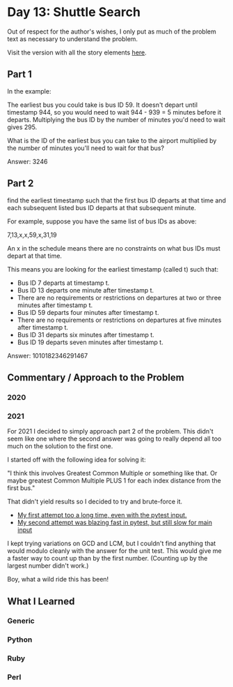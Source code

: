 # Day 13: Shuttle Search

Out of respect for the author's wishes, I only put as much of the problem text as necessary to understand the problem.

Visit the version with all the story elements [here](https://adventofcode.com/2020/day/13). 


## Part 1

In the example: 

The earliest bus you could take is bus ID 59. It doesn't depart until timestamp 944, so you would need to wait 944 - 939 = 5 minutes before it departs. Multiplying the bus ID by the number of minutes you'd need to wait gives 295.

What is the ID of the earliest bus you can take to the airport multiplied by the number of minutes you'll need to wait for that bus?

Answer: 3246

## Part 2

find the earliest timestamp such that the first bus ID departs at that time and each subsequent listed bus ID departs at that subsequent minute.

For example, suppose you have the same list of bus IDs as above:

7,13,x,x,59,x,31,19

An x in the schedule means there are no constraints on what bus IDs must depart at that time.

This means you are looking for the earliest timestamp (called t) such that:

- Bus ID 7 departs at timestamp t.
- Bus ID 13 departs one minute after timestamp t.
- There are no requirements or restrictions on departures at two or three minutes after timestamp t.
- Bus ID 59 departs four minutes after timestamp t.
- There are no requirements or restrictions on departures at five minutes after timestamp t.
- Bus ID 31 departs six minutes after timestamp t.
- Bus ID 19 departs seven minutes after timestamp t.

Answer: 1010182346291467 

## Commentary / Approach to the Problem
### 2020

### 2021
For 2021 I decided to simply approach part 2 of the problem. This didn't seem like one where the second answer was going to really depend all too much on the solution to the first one.

I started off with the following idea for solving it: 

"I think this involves Greatest Common Multiple or something like that. Or maybe greatest Common Multiple PLUS 1 for each index distance from the first bus."

That didn't yield results so I decided to try and brute-force it.

- [My first attempt too a long time, even with the pytest input.](https://github.com/djotaku/adventofcode/blob/2e71688de9f467534714e4de4519c76778f9c916/2020/Day_13/Python/2021/part_2.py)
- [My second attempt was blazing fast in pytest, but still slow for main input](https://github.com/djotaku/adventofcode/blob/bdc91a7d4f640f66b4a246abcf8532e54718093b/2020/Day_13/Python/2021/part_2.py)

I kept trying variations on GCD and LCM, but I couldn't find anything that would modulo cleanly with the answer for the unit test. This would give me a faster way to count up than by the first number. (Counting up by the largest number didn't work.)

Boy, what a wild ride this has been!
## What I Learned

### Generic

### Python

### Ruby

### Perl

